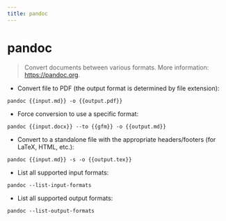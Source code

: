 ```yaml
---
title: pandoc
---
```

# pandoc

> Convert documents between various formats.
> More information: <https://pandoc.org>.

- Convert file to PDF (the output format is determined by file extension):

`pandoc {{input.md}} -o {{output.pdf}}`

- Force conversion to use a specific format:

`pandoc {{input.docx}} --to {{gfm}} -o {{output.md}}`

- Convert to a standalone file with the appropriate headers/footers (for LaTeX, HTML, etc.):

`pandoc {{input.md}} -s -o {{output.tex}}`

- List all supported input formats:

`pandoc --list-input-formats`

- List all supported output formats:

`pandoc --list-output-formats`

